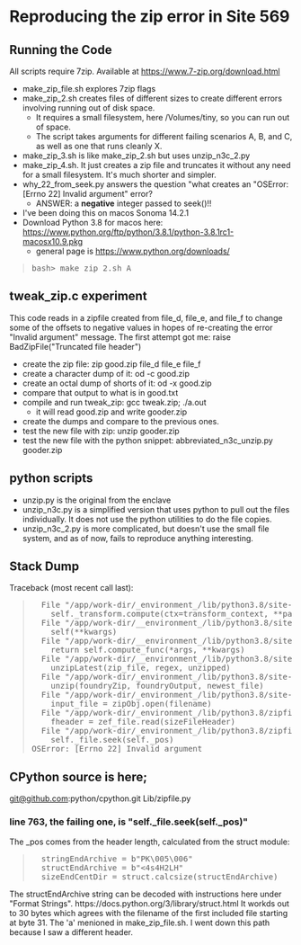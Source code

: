 
# Reproducing the zip error in Site 569

## Running the Code
All scripts require 7zip. Available at  https://www.7-zip.org/download.html
- make_zip_file.sh explores 7zip flags  
- make_zip_2.sh creates files of different sizes to create different errors involving running out of disk space.
  - It requires a small filesystem, here /Volumes/tiny, so you can run out of space.
  - The script takes arguments for different failing scenarios A, B, and C, as well as one that runs cleanly X.
- make_zip_3.sh is like make_zip_2.sh but uses unzip_n3c_2.py
- make_zip_4.sh. It just creates a zip file and truncates it without any need for a small filesystem. It's much shorter and simpler.
- why_22_from_seek.py answers the question "what creates an "OSError: [Errno 22] Invalid argument" error?
    - ANSWER: a **negative** integer passed to seek()!!
- I've been doing this on macos Sonoma 14.2.1
- Download Python 3.8 for macos here: https://www.python.org/ftp/python/3.8.1/python-3.8.1rc1-macosx10.9.pkg
  - general page is https://www.python.org/downloads/
<blockquote>
<pre>
bash> make_zip_2.sh A
</pre>
</blockquote>

## tweak_zip.c experiment
This code reads in a zipfile created from file_d, file_e, and file_f to change some of the offsets to negative values in hopes of re-creating the error "Invalid argument" message. The first attempt got me:     raise BadZipFile("Truncated file header")
- create the zip file: zip good.zip file_d file_e file_f
- create a character dump of it: od -c good.zip
- create an octal dump of shorts of it: od -x good.zip
- compare that output to what is in good.txt
- compile and run tweak_zip: gcc tweak.zip; ./a.out
    - it will read good.zip and write gooder.zip
- create the dumps and compare to the previous ones. 
- test the new file with zip: unzip gooder.zip
- test the new file with the python snippet: abbreviated_n3c_unzip.py gooder.zip


## python scripts
- unzip.py is the original from the enclave
- unzip_n3c.py is a simplified version that uses python to pull out the files individually. It does not use the python utilities to do the file copies.
- unzip_n3c_2.py is more complicated, but doesn't use the small file system, and as of now, fails to reproduce anything  interesting.

## Stack Dump
Traceback (most recent call last):
<blockquote>
<pre>
  File "/app/work-dir/_environment_/lib/python3.8/site-packages/transforms/build.py", line 378, in run
    self._transform.compute(ctx=transform_context, **parameters)
  File "/app/work-dir/__environment_/lib/python3.8/site-packages/transforms/api/transform.py", line 301, in compute
    self(**kwargs)
  File "/app/work-dir/__environment_/lib/python3.8/site-packages/transforms/api/transform.py", line 216, in __call_
    return self.compute_func(*args, **kwargs)
  File "/app/work-dir/__environment_/lib/python3.8/site-packages/myproject/datasets/step00_unzip/unzip.py", line 12, in unzip
    unzipLatest(zip_file, regex, unzipped)
  File "/app/work-dir/_environment_/lib/python3.8/site-packages/source_cdm_utils/unzip.py", line 22, in unzipLatest
    unzip(foundryZip, foundryOutput, newest_file)
  File "/app/work-dir/_environment_/lib/python3.8/site-packages/source_cdm_utils/unzip.py", line 40, in unzip
    input_file = zipObj.open(filename)
  File "/app/work-dir/_environment_/lib/python3.8/zipfile.py", line 1530, in open
    fheader = zef_file.read(sizeFileHeader)
  File "/app/work-dir/_environment_/lib/python3.8/zipfile.py", line 763, in read
    self._file.seek(self._pos)
OSError: [Errno 22] Invalid argument
</pre>
</blockquote>

## CPython source is here;
git@github.com:python/cpython.git
Lib/zipfile.py

### line 763, the failing one, is      "self._file.seek(self._pos)"
The _pos comes from the header length, calculated from the struct module: 
<blockquote>
<pre>
  stringEndArchive = b"PK\005\006"
  structEndArchive = b"<4s4H2LH"
  sizeEndCentDir = struct.calcsize(structEndArchive)
</pre>
</blockquote>
The structEndArchive string can be decoded with instructions here under "Format Strings". https://docs.python.org/3/library/struct.html
It workds out to 30 bytes which agrees with the filename of the first included file starting at byte 31. The 'a' menioned in  make_zip_file.sh.
I went down this path because I saw a different header.


